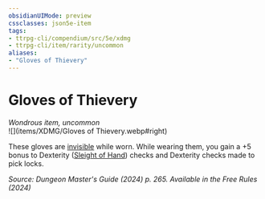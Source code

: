 ```yaml
---
obsidianUIMode: preview
cssclasses: json5e-item
tags:
- ttrpg-cli/compendium/src/5e/xdmg
- ttrpg-cli/item/rarity/uncommon
aliases: 
- "Gloves of Thievery"
---
```

# Gloves of Thievery
*Wondrous item, uncommon*  
![](items/XDMG/Gloves of Thievery.webp#right)  


These gloves are [invisible](conditions.md#Invisible) while worn. While wearing them, you gain a +5 bonus to Dexterity ([Sleight of Hand](skills.md#Sleight%20of%20Hand)) checks and Dexterity checks made to pick locks.

*Source: Dungeon Master's Guide (2024) p. 265. Available in the Free Rules (2024)*